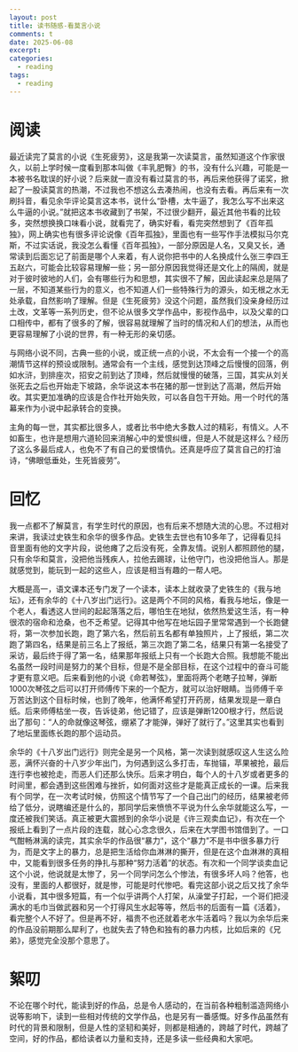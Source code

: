 ```yaml
---
layout: post
title: 读书随感-看莫言小说
comments: t
date: 2025-06-08
excerpt:
categories:
  - reading
tags:
  - reading
---
```



# 阅读

最近读完了莫言的小说《生死疲劳》，这是我第一次读莫言，虽然知道这个作家很久，以前上学时候一度看到那本叫做《丰乳肥臀》的书，没有什么兴趣，可能是一本被书名耽误的好小说？后来就一直没有看过莫言的书，再后来他获得了诺奖，掀起了一股读莫言的热潮，不过我也不想这么去凑热闹，也没有去看。再后来有一次刷抖音，看见余华评论莫言这本书，说什么“卧槽，太牛逼了，我怎么写不出来这么牛逼的小说。”就把这本书收藏到了书架，不过很少翻开，最近其他书看的比较多，突然想换换口味看小说，就看完了，确实好看，看完突然想到了《百年孤独》，网上确实也有很多评论说像《百年孤独》，里面也有一些写作手法模拟马尔克斯，不过实话说，我没怎么看懂《百年孤独》，一部分原因是人名，又臭又长，通常读到后面忘记了前面是哪个人来着，有人说你把书中的人名换成什么张三李四王五赵六，可能会比较容易理解一些；另一部分原因我觉得还是文化上的隔阂，就是对于彼时彼地的人们，会有哪些行为和思想，其实很不了解，因此读起来总是隔了一层，不知道某些行为的意义，也不知道人们一些特殊行为的源头，如无根之水无处承载，自然影响了理解。但是《生死疲劳》没这个问题，虽然我们没亲身经历过土改，文革等一系列历史，但不论从很多文学作品中，影视作品中，以及父辈的口口相传中，都有了很多的了解，很容易就理解了当时的情况和人们的想法，从而也更容易理解了小说的世界，有一种无形的亲切感。

与网络小说不同，古典一些的小说，或正统一点的小说，不太会有一个接一个的高潮情节这样的预设或限制。通常会有一个主线，感觉到达顶峰之后慢慢的回落，例如水浒，到排座次，招安之前到达了顶峰，然后就慢慢的破落，三国，其实从刘关张死去之后也开始走下坡路，余华说这本书在猪的那一世到达了高潮，然后开始收。其实更加准确的应该是合作社开始失败，可以各自包干开始。用一个时代的落幕来作为小说中起承转合的变换。

主角的每一世，其实都比很多人，或者比书中绝大多数人过的精彩，有情义。人不如畜生，也许是想用六道轮回来消解心中的爱恨纠缠，但是人不就是这样么？经历了这么多最后成人，也免不了有自己的爱恨情仇。还真是呼应了莫言自己的打油诗，“佛眼低垂处，生死皆疲劳”。


# 回忆

我一点都不了解莫言，有学生时代的原因，也有后来不想随大流的心思。不过相对来讲，我读过史铁生和余华的很多作品。史铁生去世也有10多年了，记得看见抖音里面有他的文字片段，说他瘫了之后没有死，全靠友情。说别人都照顾他的腿，只有余华和莫言，没把他当残疾人，拉他去踢球，让他守门，也没把他当人。那是就感觉到，能玩到一起的这些人，应该是相当有趣的一帮人吧。

大概是高一，语文课本还专门发了一个读本，读本上就收录了史铁生的《我与地坛》，还有余华的《十八岁出门远行》。这是两个不同的风格，看我与地坛，像是一个老人，看透这人世间的起起落落之后，哪怕生在地狱，依然热爱这生活，有一种很浓的宿命和沧桑，也不乏希望。记得其中他写在地坛园子里常常遇到一个长跑健将，第一次参加长跑，跑了第六名，然后前五名都有单独照片，上了报纸，第二次跑了第四名，结果是前三名上了报纸，第三次跑了第二名，结果只有第一名接受了采访，最后终于得了第一名，结果那年报纸上只有一个长跑大合照。我想能不能出名虽然一段时间是努力的某个目标，但是不是全部目标，在这个过程中的奋斗可能才更有意义吧。后来看到他的小说《命若琴弦》，里面将两个老瞎子拉琴，弹断1000次琴弦之后可以打开师傅传下来的一个配方，就可以治好眼睛。当师傅千辛万苦达到这个目标时候，也到了晚年，他满怀希望打开药房，结果发现是一章白纸。后来师傅枯坐一夜，告诉徒弟，他记错了，应该是弹断1200根才行，然后说出了那句：“人的命就像这琴弦，绷紧了才能弹，弹好了就行了。”这里其实也看到了地坛里面练长跑的那个运动员。

余华的《十八岁出门远行》则完全是另一个风格，第一次读到就感叹这人生这么险恶，满怀兴奋的十八岁少年出门，为何遇到这么多打击，车抛锚，苹果被抢，最后连行李也被抢走，而恶人们还那么快乐。后来才明白，每个人的十八岁或者更多的时间里，都会遇到这些困难与挫折，如何面对这些才是能真正成长的一课。后来我有个同学，在一次考试时候，仿照这个情节写了一个自己出门的经历，结果被老师给了低分，说瞎编还是什么的，那同学后来愤愤不平说为什么余华就能这么写，一度还被我们笑话。真正被更大震撼到的余华小说是《许三观卖血记》，有次在一个报纸上看到了一点片段的连载，就心心念念很久，后来在大学图书馆借到了。一口气酣畅淋漓的读完，其实余华的作品很“暴力”，这个“暴力”不是书中很多暴力行为，而是文字上的暴力，总是把生活给你血淋淋的撕开，但是在这个血淋淋的真相中，又能看到很多任务的挣扎与那种“努力活着”的状态。有次和一个同学谈卖血记这个小说，他说就是太惨了，另一个同学问怎么个惨法，有很多坏人吗？他答，也没有，里面的人都很好，就是惨，可能是时代惨吧。看完这部小说之后又找了余华小说看，其中很多短篇，有一个似乎讲两个人打架，从澡堂子打起，一个哥们把浸满水的毛巾当做武器和另一个打得风生水起等等，然后书的后面有一篇《活着》，看完整个人不好了。但是再不好，福贵不也还就着老水牛活着吗？我以为余华后来的作品没前期那么犀利了，也就失去了特色和独有的暴力内核，比如后来的《兄弟》，感觉完全没那个意思了。


# 絮叨

不论在哪个时代，能读到好的作品，总是令人感动的，在当前各种粗制滥造网络小说等影响下，读到一些相对传统的文学作品，也是另有一番感慨。好多作品虽然有时代的背景和限制，但是人性的坚韧和美好，则都是相通的，跨越了时代，跨越了空间，好的作品，都给读者以力量和支持，还是多读一些经典和大家吧。

